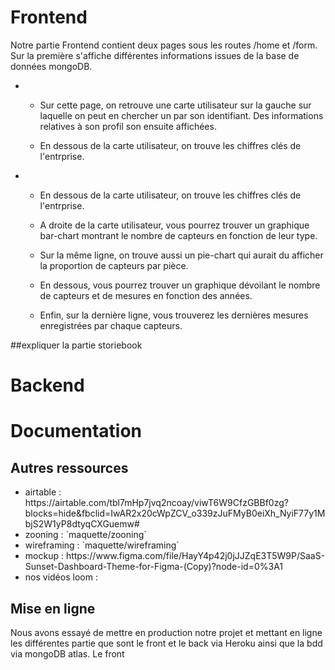 # Frontend


<p>Notre partie Frontend contient deux pages sous les routes /home et /form.
Sur la première s'affiche différentes informations issues de la base de données mongoDB.</p>
<ul>
    <li>
        <ul>
                <li><p>Sur cette page, on retrouve une carte utilisateur sur la gauche sur laquelle on peut en chercher un par 
                son identifiant. Des informations relatives à son profil son ensuite affichées.</p> </li>
                <li><p>En dessous de la carte utilisateur, on trouve les chiffres clés de l'entrprise.</p></li>
            </ul>
    </li>
    <li>
        <ul>
                <li><p>En dessous de la carte utilisateur, on trouve les chiffres clés de l'entrprise.</p> </li>
                <li> <p>A droite de la carte utilisateur, vous pourrez trouver un graphique bar-chart montrant le nombre de 
                capteurs en fonction de leur type.</p></li>
                <li><p>Sur la même ligne, on trouve aussi un pie-chart qui aurait du afficher la proportion de capteurs par 
                pièce.</p> </li>
                <li><p>En dessous, vous pourrez trouver un graphique dévoilant le nombre de capteurs et de mesures en fonction 
                des années.</p></li>
                <li><p>Enfin, sur la dernière ligne, vous trouverez les dernières mesures enregistrées par chaque capteurs.</p>
                </li>
            </ul>
    </li>
</ul>

##expliquer la partie storiebook

# Backend



# Documentation
## Autres ressources
<ul>
    <li>airtable : https://airtable.com/tbl7mHp7jvq2ncoay/viwT6W9CfzGBBf0zg?blocks=hide&fbclid=IwAR2x20cWpZCV_o339zJuFMyB0eiXh_NyiF77y1MbjS2W1yP8dtyqCXGuemw#</li>
    <li>zooning : `maquette/zooning`</li>
    <li>wireframing : `maquette/wireframing`</li>
    <li>mockup : https://www.figma.com/file/HayY4p42j0jJJZqE3T5W9P/SaaS-Sunset-Dashboard-Theme-for-Figma-(Copy)?node-id=0%3A1</li>
    <li>nos vidéos loom : </li>
</ul>

## Mise en ligne
<p>
Nous avons essayé de mettre en production notre projet et mettant en ligne les différentes partie que sont le front et 
le back via Heroku ainsi que la bdd via mongoDB atlas. Le front
</p>